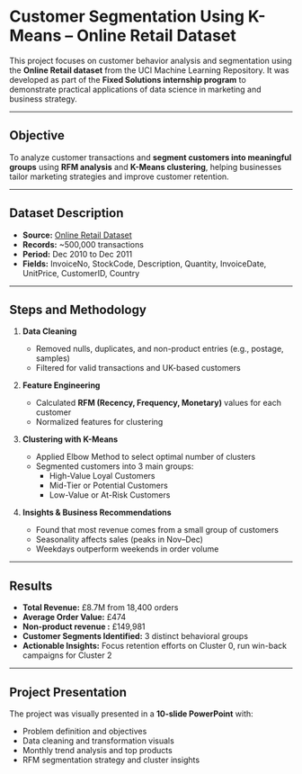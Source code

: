#  Customer Segmentation Using K-Means – Online Retail Dataset

This project focuses on customer behavior analysis and segmentation using the **Online Retail dataset** from the UCI Machine Learning Repository. It was developed as part of the **Fixed Solutions internship program** to demonstrate practical applications of data science in marketing and business strategy.

---

## Objective

To analyze customer transactions and **segment customers into meaningful groups** using **RFM analysis** and **K-Means clustering**, helping businesses tailor marketing strategies and improve customer retention.

---

## Dataset Description

- **Source:** [Online Retail Dataset](./Task%202/Model/Online_Retail.xlsx)
- **Records:** ~500,000 transactions  
- **Period:** Dec 2010 to Dec 2011  
- **Fields:** InvoiceNo, StockCode, Description, Quantity, InvoiceDate, UnitPrice, CustomerID, Country

---



## Steps and Methodology

1. **Data Cleaning**  
   - Removed nulls, duplicates, and non-product entries (e.g., postage, samples)  
   - Filtered for valid transactions and UK-based customers

2. **Feature Engineering**  
   - Calculated **RFM (Recency, Frequency, Monetary)** values for each customer  
   - Normalized features for clustering

3. **Clustering with K-Means**  
   - Applied Elbow Method to select optimal number of clusters  
   - Segmented customers into 3 main groups:
     - High-Value Loyal Customers  
     - Mid-Tier or Potential Customers  
     - Low-Value or At-Risk Customers

4. **Insights & Business Recommendations**  
   - Found that most revenue comes from a small group of customers  
   - Seasonality affects sales (peaks in Nov–Dec)  
   - Weekdays outperform weekends in order volume

---

## Results

- **Total Revenue:** £8.7M from 18,400 orders  
- **Average Order Value:** £474  
- **Non-product revenue :** £149,981  
- **Customer Segments Identified:** 3 distinct behavioral groups  
- **Actionable Insights:** Focus retention efforts on Cluster 0, run win-back campaigns for Cluster 2

---

##  Project Presentation

The project was visually presented in a **10-slide PowerPoint** with:

- Problem definition and objectives  
- Data cleaning and transformation visuals  
- Monthly trend analysis and top products  
- RFM segmentation strategy and cluster insights  




